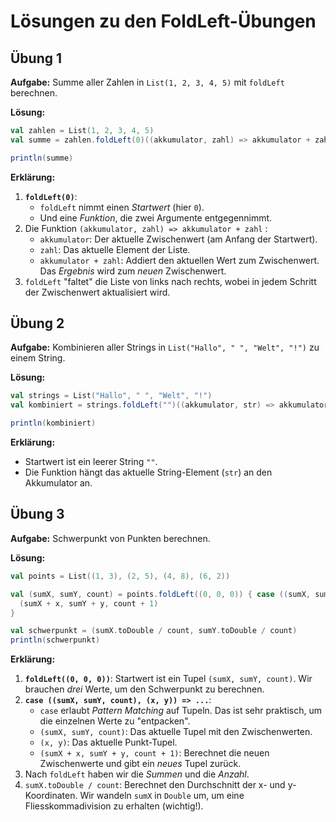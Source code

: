 # Lösungen zu den FoldLeft-Übungen

## Übung 1

**Aufgabe:** Summe aller Zahlen in `List(1, 2, 3, 4, 5)` mit `foldLeft` berechnen.

**Lösung:**

```scala
val zahlen = List(1, 2, 3, 4, 5)
val summe = zahlen.foldLeft(0)((akkumulator, zahl) => akkumulator + zahl)

println(summe)
```

**Erklärung:**

1.  **`foldLeft(0)`**:
    *   `foldLeft` nimmt einen *Startwert* (hier `0`).
    *   Und eine *Funktion*, die zwei Argumente entgegennimmt.
2.  Die Funktion `(akkumulator, zahl) => akkumulator + zahl` :
    *   `akkumulator`: Der aktuelle Zwischenwert (am Anfang der Startwert).
    *   `zahl`: Das aktuelle Element der Liste.
    *   `akkumulator + zahl`: Addiert den aktuellen Wert zum Zwischenwert.  Das *Ergebnis* wird zum *neuen* Zwischenwert.
3. `foldLeft` "faltet" die Liste von links nach rechts, wobei in jedem Schritt der Zwischenwert aktualisiert wird.

## Übung 2

**Aufgabe:** Kombinieren aller Strings in `List("Hallo", " ", "Welt", "!")` zu einem String.

**Lösung:**

```scala
val strings = List("Hallo", " ", "Welt", "!")
val kombiniert = strings.foldLeft("")((akkumulator, str) => akkumulator + str)

println(kombiniert)
```

**Erklärung:**

*   Startwert ist ein leerer String `""`.
*   Die Funktion hängt das aktuelle String-Element (`str`) an den Akkumulator an.

## Übung 3

**Aufgabe:** Schwerpunkt von Punkten berechnen.

**Lösung:**

```scala
val points = List((1, 3), (2, 5), (4, 8), (6, 2))

val (sumX, sumY, count) = points.foldLeft((0, 0, 0)) { case ((sumX, sumY, count), (x, y)) =>
  (sumX + x, sumY + y, count + 1)
}

val schwerpunkt = (sumX.toDouble / count, sumY.toDouble / count)
println(schwerpunkt)
```

**Erklärung:**

1.  **`foldLeft((0, 0, 0))`**: Startwert ist ein Tupel `(sumX, sumY, count)`.  Wir brauchen *drei* Werte, um den Schwerpunkt zu berechnen.
2.  **`case ((sumX, sumY, count), (x, y)) => ...`**:
    *   `case` erlaubt *Pattern Matching* auf Tupeln.  Das ist sehr praktisch, um die einzelnen Werte zu "entpacken".
    *   `(sumX, sumY, count)`:  Das aktuelle Tupel mit den Zwischenwerten.
    *   `(x, y)`: Das aktuelle Punkt-Tupel.
    * `(sumX + x, sumY + y, count + 1)`: Berechnet die neuen Zwischenwerte und gibt ein *neues* Tupel zurück.
3. Nach `foldLeft` haben wir die *Summen* und die *Anzahl*.
4.  `sumX.toDouble / count`:  Berechnet den Durchschnitt der x- und y-Koordinaten.  Wir wandeln `sumX` in `Double` um, um eine Fliesskommadivision zu erhalten (wichtig!).
